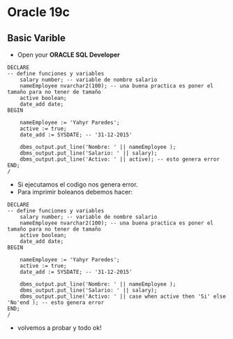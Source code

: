 # Oracle 19c
## Basic Varible 

- Open your **ORACLE SQL Developer**

```oracle
DECLARE 
-- define funciones y variables
    salary number; -- variable de nombre salario
    nameEmployee nvarchar2(100); -- una buena practica es poner el tamaño para no tener de tamaño
    active boolean;
    date_add date;
BEGIN
    
    nameEmployee := 'Yahyr Paredes';
    active := true;
    date_add := SYSDATE; -- '31-12-2015'
    
    dbms_output.put_line('Nombre: ' || nameEmployee );
    dbms_output.put_line('Salario: ' || salary);
    dbms_output.put_line('Activo: ' || active); -- esto genera error
END;
/
 ```

- Si ejecutamos el codigo nos genera error.
- Para imprimir boleanos debemos hacer:

```oracle
DECLARE
-- define funciones y variables
    salary number; -- variable de nombre salario
    nameEmployee nvarchar2(100); -- una buena practica es poner el tamaño para no tener de tamaño
    active boolean;
    date_add date;
BEGIN

    nameEmployee := 'Yahyr Paredes';
    active := true;
    date_add := SYSDATE; -- '31-12-2015'

    dbms_output.put_line('Nombre: ' || nameEmployee );
    dbms_output.put_line('Salario: ' || salary);
    dbms_output.put_line('Activo: ' || case when active then 'Si' else 'No'end ); -- esto genera error
END;
/
 ```

- volvemos a probar y todo ok!